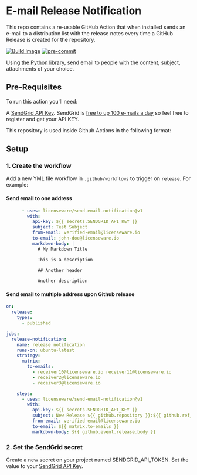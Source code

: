 # E-mail Release Notification
This repo contains a re-usable GitHub Action that when installed sends an e-mail to a distribution list with the release notes every time a GitHub Release is created for the repository.

[![Build Image](https://github.com/licenseware/send-email-notification/actions/workflows/build-image.yml/badge.svg)](https://github.com/licenseware/send-email-notification/actions/workflows/build-image.yml)
[![pre-commit](https://img.shields.io/badge/pre--commit-enabled-brightgreen?logo=pre-commit&logoColor=white)](https://github.com/pre-commit/pre-commit)

Using [the Python library](https://pypi.org/project/sendgrid/), send email to people
with the content, subject, attachments of your choice.


## Pre-Requisites
To run this action you'll need:

A [SendGrid API Key](https://sendgrid.com/docs/ui/account-and-settings/api-keys/). SendGrid is [free to up 100 e-mails a day](https://sendgrid.com/pricing/) so feel free to register and get your API KEY.

This repository is used inside Github Actions in the following format:

## Setup
### 1. Create the workflow
Add a new YML file workflow in `.github/workflows` to trigger on `release`. For example:

#### Send email to one address

```yaml
      - uses: licenseware/send-email-notification@v1
        with:
          api-key: ${{ secrets.SENDGRID_API_KEY }}
          subject: Test Subject
          from-email: verified-email@licenseware.io
          to-email: john-doe@licenseware.io
          markdown-body: |
            # My Markdown Title

            This is a description

            ## Another header

            Another description
```

#### Send email to multiple address upon Github release

```yaml
on:
  release:
    types:
      - published

jobs:
  release-notification:
    name: release notification
    runs-on: ubuntu-latest
    strategy:
      matrix:
        to-emails:
          - receiver10@licenseware.io receiver11@licenseware.io
          - receiver2@licenseware.io
          - receiver3@licenseware.io

    steps:
      - uses: licenseware/send-email-notification@v1
        with:
          api-key: ${{ secrets.SENDGRID_API_KEY }}
          subject: New Release ${{ github.repository }}:${{ github.ref_name }}
          from-email: verified-email@licenseware.io
          to-email: ${{ matrix.to-emails }}
          markdown-body: ${{ github.event.release.body }}

```
### 2. Set the SendGrid secret
Create a new secret on your project named SENDGRID_API_TOKEN. Set the value to your [SendGrid API Key](https://sendgrid.com/docs/ui/account-and-settings/api-keys/).
